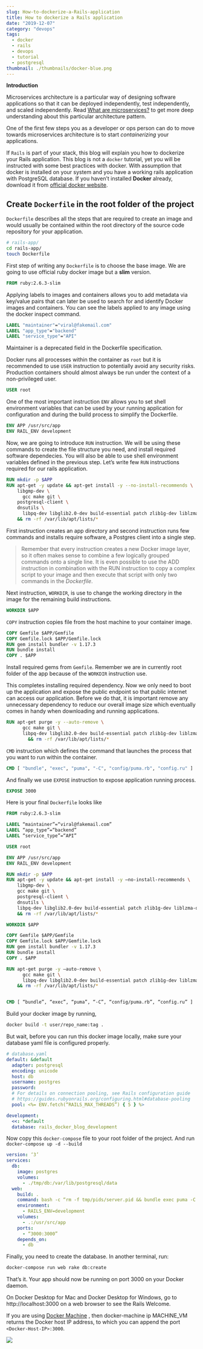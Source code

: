 ```yaml
---
slug: How-to-dockerize-a-Rails-application
title: How to dockerize a Rails application
date: "2019-12-07"
category: "devops"
tags:
  - docker
  - rails
  - devops
  - tutorial
  - postgresql
thumbnail: ./thumbnails/docker-blue.png
---
```


**Introduction**

Microservices architecture is a particular way of designing software applications so that it can be deployed independently, test independently,  and scaled independently. Read  [What are microservices?](https://microservices.io/)  to get more deep understanding about this particular architecture pattern.

One of the first few steps you as a developer or ops person can do to move towards microservices architecture is to start *containerizing*  your applications.

If  `Rails` is part of your stack, this blog will explain you how to dockerize your Rails application.  This blog is not a `docker`  tutorial, yet you will be instructed with some best practices with docker. With assumption  that docker is installed on your system and you have a working rails application with PostgreSQL database. If you haven’t installed **Docker** already, download it from [official docker website](https://www.docker.com/products/docker-desktop).

## Create `Dockerfile` in the root folder of the project
`Dockerfile` describes all the steps that are required to create an image and would usually be contained within the root directory of the source code repository for your application.

```sh
# rails-app/
cd rails-app/
touch Dockerfile
```

First step of writing any `Dockerfile` is to choose the base image. We are going to use official ruby docker image but a **slim** version.

```dockerfile
FROM ruby:2.6.3-slim
```

Applying labels to images and containers allows you to add metadata via key/value pairs that can later be used to search for and identify Docker images and containers. You can see the labels applied to any image using the docker inspect command.

```dockerfile
LABEL "maintainer"="viral@fakemail.com"
LABEL "app_type"="backend"
LABEL "service_type"="API"
```

 Maintainer is a deprecated field in the Dockerfile specification.

Docker runs all processes within the container as `root` but it is recommended to use `USER` instruction to potentially avoid any security risks. Production containers should almost always be run under the context of a non-privileged user.

```dockerfile
USER root
```

One of the most important instruction `ENV` allows you to set shell environment variables that can be used by your running application for configuration and during the build process to simplify the Dockerfile.

```dockerfile
ENV APP /usr/src/app
ENV RAIL_ENV development
```

Now, we are going to introduce `RUN` instruction. We will be using these commands to create the file structure you need, and install required software dependecies. You will also be able to use shell environment variables defined in the previous step. Let’s write few `RUN` instructions required for our rails application.

```dockerfile
RUN mkdir -p $APP
RUN apt-get -y update && apt-get install -y --no-install-recommends \
    libgmp-dev \
	  gcc make git \
    postgresql-client \
    dnsutils \
	  libpq-dev libglib2.0-dev build-essential patch zlib1g-dev liblzma-dev \
    && rm -rf /var/lib/apt/lists/*
```

First instruction creates an app directory and second instruction runs few commands and installs require software, a Postgres client into a single step.

> Remember that every instruction creates a new Docker image layer, so it often makes sense to combine a few logically grouped commands onto a single line. It is even possible to use the ADD instruction in combination with the RUN instruction to copy a complex script to your image and then execute that script with only two commands in the *Dockerfile*.

Next instruction, `WORKDIR`, is use to change the working directory in the image for the remaining build instructions.

```dockerfile
WORKDIR $APP
```

`COPY` instruction copies file from the host machine to your container image.

```dockerfile
COPY Gemfile $APP/Gemfile
COPY Gemfile.lock $APP/Gemfile.lock
RUN gem install bundler -v 1.17.3
RUN bundle install
COPY . $APP
```

Install required gems from `Gemfile`. Remember we are in currently root folder of the app because of the `WORKDIR` instruction use.

This completes installing required dependency. Now we only need to boot up the application and expose the public endpoint so that public internet can access our application. Before we do that, it is important remove any unnecessary dependency to reduce our overall image size which eventually comes in handy when downloading and running applications.

```dockerfile
RUN apt-get purge -y --auto-remove \
      gcc make git \
      libpq-dev libglib2.0-dev build-essential patch zlib1g-dev liblzma-dev \
		&& rm -rf /var/lib/apt/lists/*
```

`CMD` instruction which defines the command that launches the process that you want to run within the container.

```dockerfile
CMD [ "bundle", "exec", "puma", "-C", "config/puma.rb", "config.ru" ]
```

And finally we use `EXPOSE` instruction to expose application running process.

```dockerfile
EXPOSE 3000
```

Here is your final `Dockerfile` looks like

```dockerfile
FROM ruby:2.6.3-slim

LABEL “maintainer”=“viral@fakemail.com”
LABEL “app_type”=“backend”
LABEL “service_type”=“API”

USER root

ENV APP /usr/src/app
ENV RAIL_ENV development

RUN mkdir -p $APP
RUN apt-get -y update && apt-get install -y —no-install-recommends \
    libgmp-dev \
    gcc make git \
    postgresql-client \
    dnsutils \
    libpq-dev libglib2.0-dev build-essential patch zlib1g-dev liblzma-dev \
    && rm -rf /var/lib/apt/lists/*

WORKDIR $APP

COPY Gemfile $APP/Gemfile
COPY Gemfile.lock $APP/Gemfile.lock
RUN gem install bundler -v 1.17.3
RUN bundle install
COPY . $APP

RUN apt-get purge -y —auto-remove \
      gcc make git \
      libpq-dev libglib2.0-dev build-essential patch zlib1g-dev liblzma-dev \
    && rm -rf /var/lib/apt/lists/*


CMD [ “bundle”, “exec”, “puma”, “-C”, “config/puma.rb”, “config.ru” ]
```

Build your docker image by running,
```sh
docker build -t user/repo_name:tag .
```

But wait, before you can run this docker image locally, make sure your database yaml file is configured properly.

```yaml
# database.yaml
default: &default
  adapter: postgresql
  encoding: unicode
  host: db
  username: postgres
  password:
  # For details on connection pooling, see Rails configuration guide
  # https://guides.rubyonrails.org/configuring.html#database-pooling
  pool: <%= ENV.fetch(“RAILS_MAX_THREADS”) { 5 } %>

development:
  <<: *default
  database: rails_docker_blog_development
```

Now copy this `docker-compose` file to your root folder of the project.  And run `docker-compose up -d --build`

```yaml
version: ‘3’
services:
  db:
    image: postgres
    volumes:
      - ./tmp/db:/var/lib/postgresql/data
  web:
    build: .
    command: bash -c “rm -f tmp/pids/server.pid && bundle exec puma -C config/puma.rb config.ru”
    environment:
      - RAILS_ENV=development
    volumes:
      - .:/usr/src/app
    ports:
      - “3000:3000”
    depends_on:
      - db
```

Finally, you need to create the database. In another terminal, run:

```sh
docker-compose run web rake db:create
```

That’s it. Your app should now be running on port 3000 on your Docker daemon.

On Docker Desktop for Mac and Docker Desktop for Windows, go to http://localhost:3000 on a web browser to see the Rails Welcome.

If you are using  [Docker Machine](https://docs.docker.com/machine/overview/) , then docker-machine ip MACHINE_VM returns the Docker host IP address, to which you can append the port `<Docker-Host-IP>:3000`.

![](https://docs.docker.com/compose/images/rails-welcome.png)
